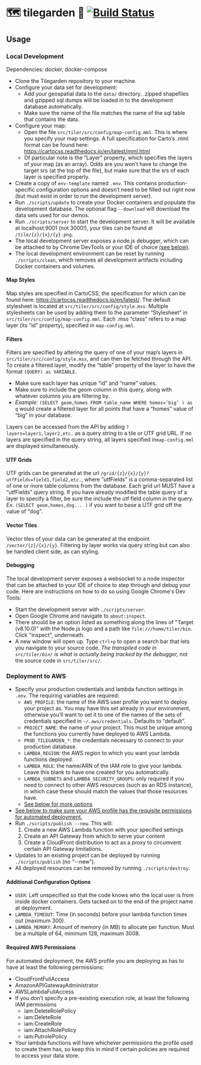 # :world_map: tilegarden :sunflower: [![Build Status](https://travis-ci.org/azavea/tilegarden.svg?branch=develop)](https://travis-ci.org/azavea/tilegarden)

## Usage
### Local Development
Dependencies: docker, docker-compose
 * Clone the Tilegarden repository to your machine.
 * Configure your data set for development:
   * Add your geospatial data to the `data/` directory. .zipped shapefiles and gzipped sql dumps will be loaded in to the development database automatically.
   * Make sure the name of the file matches the name of the sql table that contains the data.
 * Configure your map:
   * Open the file `src/tiler/src/config/map-config.mml`. This is where you specify your map settings. A full specification for Carto’s .mml format can be found here: https://cartocss.readthedocs.io/en/latest/mml.html
   * Of particular note is the “Layer” property, which specifies the layers of your map (as an array). Odds are you won’t have to change the target srs (at the top of the file), but make sure that the srs of each layer is specified properly.
 * Create a copy of `env-template` named `.env`. This contains production-specific configuration options and doesn’t need to be filled out right now (but must exist in order to run the development server).
 * Run `./scripts/update` to create your Docker containers and populate the development database. The optional flag `--download` will download the data sets used for our demos.
 * Run `./scripts/server` to start the development server. It will be available at localhost:9001 (not 3000!), your tiles can be found at `/tile/{z}/{x}/{y}.png`.
 * The local development server exposes a node.js debugger, which can be attached to by Chrome DevTools or your IDE of choice [(see below)](#Debugging).
 * The local development environment can be reset by running `./scripts/clean`, which removes all development artifacts including Docker containers and volumes.

#### Map Styles
Map styles are specified in CartoCSS, the specification for which can be found here: https://cartocss.readthedocs.io/en/latest/. The default stylesheet is located at `src/tiler/src/config/style.mss`. Multiple stylesheets can be used by adding them to the parameter “Stylesheet” in `src/tiler/src/config/map-config.mml`. Each .mss “class” refers to a map layer (its “id” property), specified in `map-config.mml`. 

#### Filters
Filters are specified by altering the query of one of your map’s layers in `src/tiler/src/config/style.mss`, and can then be fetched through the API. To create a filtered layer, modify the “table” property of the layer to have the format `(QUERY) as VARIABLE`. 
   * Make sure each layer has unique “id” and “name” values.
   * Make sure to include the geom column in this query, along with whatever columns you are filtering by.
   * *Example:* `(SELECT geom,homes FROM table_name WHERE homes=’big’ ) as q` would create a filtered layer for all points that have a “homes” value of “big” in your database.
   
Layers can be accessed from the API by adding `?layers=layer1,layer2,etc.` as a query string to a tile or UTF grid URL. If no layers are specified in the query string, all layers specified in`map-config.mml` are displayed simultaneously.


#### UTF Grids
UTF grids can be generated at the url `/grid/{z}/{x}/{y}?utfFields=field1,field2,etc.`, where “utfFields” is a comma-separated list of one or more table columns from the database. Each grid url MUST have a “utfFields” query string. If you have already modified the table query of a layer to specify a filter, be sure the include the utf field column in the query. *Ex.* `(SELECT geom,homes,dog... )` if you want to base a UTF grid off the value of “dog”.

#### Vector Tiles
Vector tiles of your data can be generated at the endpoint `/vector/{z}/{x}/{y}`. Filtering by layer works via query string but can also be handled client side, as can styling.

#### Debugging
The local development server exposes a websocket to a node inspector that can be attached to your IDE of choice to step through and debug your code. Here are instructions on how to do so using Google Chrome's Dev Tools:
 * Start the development server with `./scripts/server`.
 * Open Google Chrome and navigate to `about:inspect`.
 * There should be an option listed as something along the lines of "Target (v8.10.0)" with the Node.js logo and a path like `file:///home/tiler/bin`. Click "inspect", underneath.
 * A new window will open up. Type `ctrl+p` to open a search bar that lets you navigate to your source code. _The transpiled code in `src/tiler/bin/` is what is actually being tracked by the debugger,_  not the source code in `src/tiler/src/`.

### Deployment to AWS
 * Specify your production credentials and lambda function settings in `.env`. The requiring variables are required:
   * `AWS_PROFILE`: the name of the AWS user profile you want to deploy your project as. You may have this set already in your environment, otherwise you’ll want to set it to one of the names of the sets of credentials specified in `~/.aws/credentials`. Defaults to “default”.
   * `PROJECT_NAME`: the name of your project. This must be unique among the functions you currently have deployed to AWS Lambda.
   * `PROD_TILEGARDEN_*`: the credentials necessary to connect to your production database.
   * `LAMBDA_REGION`: the AWS region to which you want your lambda functions deployed.
   * `LAMBDA_ROLE`: the name/ARN of the IAM role to give your lambda. Leave this blank to have one created for you automatically.
   * `LAMBDA_SUBNETS` and `LAMBDA_SECURITY_GROUPS`: only required if you need to connect to other AWS resources (such as an RDS instance), in which case these should match the values that those resources have.
   * [See below for more options](#Additional-Configuration-Options)
 * [See below to make sure your AWS profile has the requisite permissions for automated deployment.](#Required-AWS-Permissions)
 * Run `./scripts/publish --new`. This will:
   1. Create a new AWS Lambda function with your specified settings
   2. Create an API Gateway from which to serve your content
   3. Create a CloudFront distribution to act as a proxy to circumvent certain API Gateway limitations.
 * Updates to an existing project can be deployed by running `./scripts/publish` (no “--new”).
 * All deployed resources can be removed by running `./scripts/destroy`.

#### Additional Configuration Options
 * `USER`: Left unspecified so that the code knows who the local user is from inside docker containers. Gets tacked on to the end of the project name at deployment.
 * `LAMBDA_TIMEOUT`: Time (in seconds) before your lambda function times out (maximum 300).
 * `LAMBDA_MEMORY`: Amount of memory (in MB) to allocate per function. Must be a multiple of 64, minimum 128, maximum 3008.

#### Required AWS Permissions
For automated deployment, the AWS profile you are deploying as has to have at least the following permissions:
 * CloudFrontFullAccess
 * AmazonAPIGatewayAdministrator
 * AWSLambdaFullAccess
 * If you don’t specify a pre-existing execution role, at least the following IAM permissions
   * iam:DeleteRolePolicy
   * iam:DeleteRole
   * iam:CreateRole
   * iam:AttachRolePolicy
   * iam:PutrolePolicy
 * Your lambda functions will have whichever permissions the profile used to create them has, so keep this in mind if certain policies are required to access your data store.

